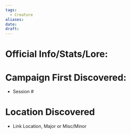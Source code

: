 ```yaml
---
tags:
  - Creature
aliases: 
date: 
draft:
---
```

# Official Info/Stats/Lore:
# Campaign First Discovered:
* Session #
# Location Discovered
 * Link Location, Major or Misc/Minor